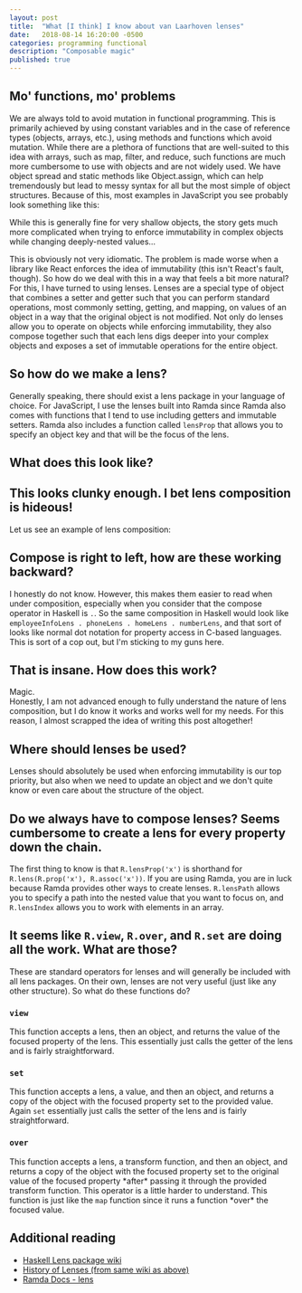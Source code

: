 ```yaml
---
layout: post
title:  "What [I think] I know about van Laarhoven lenses"
date:   2018-08-14 16:20:00 -0500
categories: programming functional
description: "Composable magic"
published: true
---
```


## Mo' functions, mo' problems
We are always told to avoid mutation in functional programming. This is primarily achieved by using constant variables and in the case of reference types (objects, arrays, etc.), using methods and functions which avoid mutation. While there are a plethora of functions that are well-suited to this idea with arrays, such as map, filter, and reduce, such functions are much more cumbersome to use with objects and are not widely used. We have object spread and static methods like Object.assign, which can help tremendously but lead to messy syntax for all but the most simple of object structures. Because of this, most examples in JavaScript you see probably look something like this:  
<script src="https://gist.github.com/jreina/2870a8e7cfb45a5a34044ad683163950.js"></script>  

While this is generally fine for very shallow objects, the story gets much more complicated when trying to enforce immutability in complex objects while changing deeply-nested values...  
<script src="https://gist.github.com/jreina/e290610d587eacd0d00e6b96d4ef555a.js"></script>  

This is obviously not very idiomatic. The problem is made worse when a library like React enforces the idea of immutability (this isn't React's fault, though). So how do we deal with this in a way that feels a bit more natural? For this, I have turned to using lenses. Lenses are a special type of object that combines a setter and getter such that you can perform standard operations, most commonly setting, getting, and mapping, on values of an object in a way that the original object is not modified. Not only do lenses allow you to operate on objects while enforcing immutability, they also compose together such that each lens digs deeper into your complex objects and exposes a set of immutable operations for the entire object.

## So how do we make a lens?
Generally speaking, there should exist a lens package in your language of choice. For JavaScript, I use the lenses built into Ramda since Ramda also comes with functions that I tend to use including getters and immutable setters. Ramda also includes a function called `lensProp` that allows you to specify an object key and that will be the focus of the lens.

## What does this look like?  
<script src="https://gist.github.com/jreina/6ff331f335ccdaa37334e95af25afad6.js"></script>  
  
## This looks clunky enough. I bet lens composition is hideous!  
Let us see an example of lens composition:
<script src="https://gist.github.com/jreina/6843b1a62249a997de69b9230f4273eb.js"></script>  

## Compose is right to left, how are these working backward?
I honestly do not know. However, this makes them easier to read when under composition, especially when you consider that the compose operator in Haskell is `.`. So the same composition in Haskell would look like `employeeInfoLens . phoneLens . homeLens . numberLens`, and that sort of looks like normal dot notation for property access in C-based languages. This is sort of a cop out, but I'm sticking to my guns here.

## That is insane. How does this work?  
Magic.  
Honestly, I am not advanced enough to fully understand the nature of lens composition, but I do know it works and works well for my needs. For this reason, I almost scrapped the idea of writing this post altogether!

## Where should lenses be used?
Lenses should absolutely be used when enforcing immutability is our top priority, but also when we need to update an object and we don't quite know or even care about the structure of the object.

## Do we always have to compose lenses? Seems cumbersome to create a lens for every property down the chain.
The first thing to know is that `R.lensProp('x')` is shorthand for `R.lens(R.prop('x'), R.assoc('x'))`. If you are using Ramda, you are in luck because Ramda provides other ways to create lenses. `R.lensPath` allows you to specify a path into the nested value that you want to focus on, and `R.lensIndex` allows you to work with elements in an array.

## It seems like `R.view`, `R.over`, and `R.set` are doing all the work. What are those?
These are standard operators for lenses and will generally be included with all lens packages. On their own, lenses are not very useful (just like any other structure). So what do these functions do?

### `view`
This function accepts a lens, then an object, and returns the value of the focused property of the lens. This essentially just calls the getter of the lens and is fairly straightforward.

### `set`
This function accepts a lens, a value, and then an object, and returns a copy of the object with the focused property set to the provided value. Again `set` essentially just calls the setter of the lens and is fairly straightforward.

### `over`
This function accepts a lens, a transform function, and then an object, and returns a copy of the object with the focused property set to the original value of the focused property \*after\* passing it through the provided transform function. This operator is a little harder to understand. This function is just like the `map` function since it runs a function \*over\* the focused value.

## Additional reading 
 - [Haskell Lens package wiki](https://github.com/ekmett/lens/wiki)
 - [History of Lenses (from same wiki as above)](https://github.com/ekmett/lens/wiki/History-of-Lenses)
 - [Ramda Docs - lens](https://ramdajs.com/docs/#lens)
